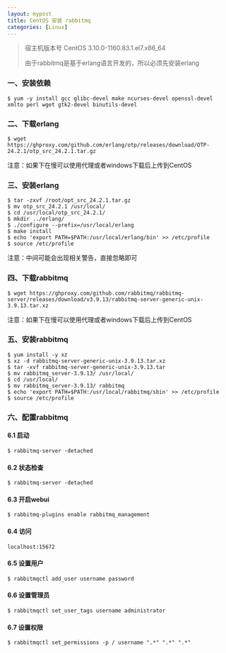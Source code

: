```yaml
---
layout: mypost
title: CentOS 安装 rabbitmq
categories: [Linux]
---
```


> 宿主机版本号 CentOS 3.10.0-1160.83.1.el7.x86_64
>
> 由于rabbitmq是基于erlang语言开发的，所以必须先安装erlang

### 一、安装依赖

```shell
$ yum -y install gcc glibc-devel make ncurses-devel openssl-devel xmlto perl wget gtk2-devel binutils-devel
```

### 二、下载erlang

```shell
$ wget https://ghproxy.com/github.com/erlang/otp/releases/download/OTP-24.2.1/otp_src_24.2.1.tar.gz
```

注意：如果下在慢可以使用代理或者windows下载后上传到CentOS

### 三、安装erlang

```shell
$ tar -zxvf /root/opt_src_24.2.1.tar.gz
$ mv otp_src_24.2.1 /usr/local/
$ cd /usr/local/otp_src_24.2.1/
$ mkdir ../erlang/
$ ./configure --prefix=/usr/local/erlang
$ make install
$ echo 'export PATH=$PATH:/usr/local/erlang/bin' >> /etc/profile
$ source /etc/profile
```

注意：中间可能会出现相关警告，直接忽略即可

### 四、下载rabbitmq

```shell
$ wget https://ghproxy.com/github.com/rabbitmq/rabbitmq-server/releases/download/v3.9.13/rabbitmq-server-generic-unix-3.9.13.tar.xz
```

注意：如果下在慢可以使用代理或者windows下载后上传到CentOS

### 五、安装rabbitmq

```shell
$ yum install -y xz
$ xz -d rabbitmq-server-generic-unix-3.9.13.tar.xz 
$ tar -xvf rabbitmq-server-generic-unix-3.9.13.tar 
$ mv rabbitmq_server-3.9.13/ /usr/local/
$ cd /usr/local/
$ mv rabbitmq_server-3.9.13/ rabbitmq
$ echo 'export PATH=$PATH:/usr/local/rabbitmq/sbin' >> /etc/profile
$ source /etc/profile
```

### 六、配置rabbitmq

#### 6.1 启动

```shell
$ rabbitmq-server -detached
```

#### 6.2 状态检查

```shell
$ rabbitmq-server -detached
```

#### 6.3 开启webui

```shell
$ rabbitmq-plugins enable rabbitmq_management
```

####  6.4 访问

```
localhost:15672
```

#### 6.5 设置用户

```shell
$ rabbitmqctl add_user username password
```

#### 6.6 设置管理员

```shell
$ rabbitmqctl set_user_tags username administrator
```

#### 6.7 设置权限

```shell
$ rabbitmqctl set_permissions -p / username ".*" ".*" ".*"
```

